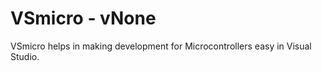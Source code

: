 # VSmicro - **vNone**

VSmicro helps in making development for Microcontrollers easy in Visual Studio.

